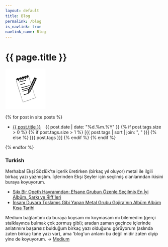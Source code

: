 ```yaml
---
layout: default
title: Blog
permalink: /blog
is_navlink: true
navlink_name: Blog
---
```


# {{ page.title }}

<img src="/assets/images/iconbl.png" class="title_image">

{% for post in site.posts %}
<ul>
<li> <a href="{{ post.url }}">{{ post.title }}</a> &ensp; {{ post.date | date: "%d.%m.%Y" }}
    {% if post.tags.size > 0 %}
        <span class="post_tags">
            {% if post.tags.size > 1 %}
                [{{ post.tags | sort | join: ", " }}]
            {% else %}
                [{{ post.tags }}]
            {% endif %}
        </span>
    {% endif %}
</li>
</ul>
{% endfor %}

### Turkish

Merhaba! Ekşi Sözlük'te içerik üretirken (birkaç yıl oluyor) metal ile ilgili birkaç yazı yazmıştım. İçlerinden Ekşi Şeyler için seçilmiş olanlarından ikisini buraya koyuyorum.

- [Sıkı Bir Opeth Hayranından: Efsane Grubun Özenle Seçilmiş En İyi Albüm, Şarkı ve Riff'leri](https://seyler.eksisozluk.com/siki-bir-opeth-hayranindan-efsane-grubun-ozenle-secilmis-en-iyi-album-sarki-ve-riffleri)
- [İnsanı Duvara Toslamış Gibi Yapan Metal Grubu Gojira'nın Albüm Albüm Kısa Tarihi ](https://seyler.eksisozluk.com/insani-duvara-toslamis-gibi-yapan-metal-grubu-gojiranin-album-album-kisa-tarihi)

Medium bağlantımı da buraya koysam mı koymasam mı bilemedim (gerçi stalklayınca bulmak çok zormuş gibi); aradan zaman geçince içlerinde anlatımını başarısız bulduğum birkaç yazı olduğunu görüyorum (aslında zaten birkaç tane yazı var), ama 'blog'un anlamı bu değil midir zaten diyip yine de koyuyorum. &rarr; [Medium](https://medium.com/@cademirci)

